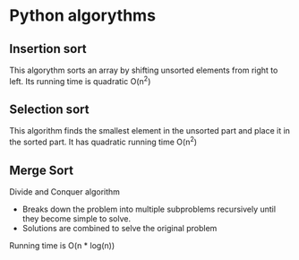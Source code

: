 # Python algorythms

## Insertion sort
This algorythm sorts an array by shifting unsorted elements from right to left.
Its running time is quadratic O(n<sup>2</sup>) 

## Selection sort
This algorithm finds the smallest element in the unsorted part and place it in the sorted part.
It has quadratic running time O(n<sup>2</sup>)

## Merge Sort
Divide and Conquer algorithm
-   Breaks down the problem into multiple subproblems recursively until they become simple to solve.
-   Solutions are combined to selve the original problem

Running time is O(n * log(n))